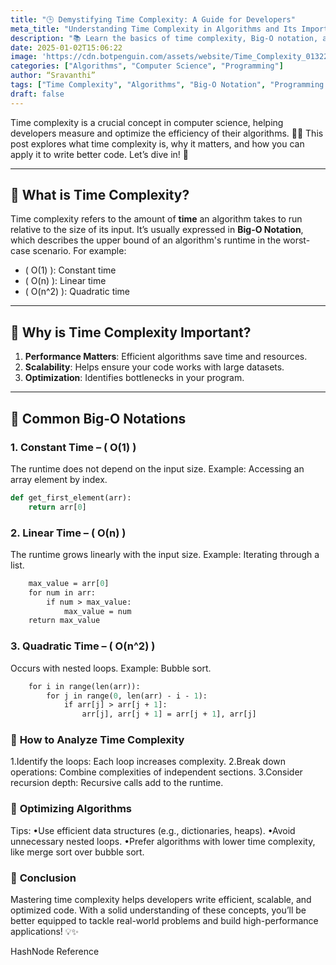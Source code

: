```yaml
---
title: "🕒 Demystifying Time Complexity: A Guide for Developers"
meta_title: "Understanding Time Complexity in Algorithms and Its Importance"
description: "📚 Learn the basics of time complexity, Big-O notation, and how to write efficient algorithms that scale with input size. Optimize your code today! 🚀"
date: 2025-01-02T15:06:22
image: 'https://cdn.botpenguin.com/assets/website/Time_Complexity_013225db4d.webp'
categories: ["Algorithms", "Computer Science", "Programming"]
author: “Sravanthi”
tags: ["Time Complexity", "Algorithms", "Big-O Notation", "Programming Tips"]
draft: false
---
```


Time complexity is a crucial concept in computer science, helping developers measure and optimize the efficiency of their algorithms. 🧠✨ This post explores what time complexity is, why it matters, and how you can apply it to write better code. Let’s dive in! 🌟

---

## 📖 What is Time Complexity?

Time complexity refers to the amount of **time** an algorithm takes to run relative to the size of its input. It’s usually expressed in **Big-O Notation**, which describes the upper bound of an algorithm's runtime in the worst-case scenario. For example:
- \( O(1) \): Constant time
- \( O(n) \): Linear time
- \( O(n^2) \): Quadratic time

---

## 🌟 Why is Time Complexity Important?

1. **Performance Matters**: Efficient algorithms save time and resources.
2. **Scalability**: Helps ensure your code works with large datasets.
3. **Optimization**: Identifies bottlenecks in your program.

---

## 🧠 Common Big-O Notations

### 1. **Constant Time – \( O(1) \)**

The runtime does not depend on the input size. Example: Accessing an array element by index.

```python
def get_first_element(arr):
    return arr[0]
```

### 2. **Linear Time – ( O(n) )**

The runtime grows linearly with the input size. Example: Iterating through a list.

```def find_max(arr):
    max_value = arr[0]
    for num in arr:
        if num > max_value:
            max_value = num
    return max_value
```

### 3. **Quadratic Time – ( O(n^2) )**

Occurs with nested loops. Example: Bubble sort.

```def bubble_sort(arr):
    for i in range(len(arr)):
        for j in range(0, len(arr) - i - 1):
            if arr[j] > arr[j + 1]:
                arr[j], arr[j + 1] = arr[j + 1], arr[j]
```

### 🔧 **How to Analyze Time Complexity**
1.Identify the loops: Each loop increases complexity.
2.Break down operations: Combine complexities of independent sections.
3.Consider recursion depth: Recursive calls add to the runtime.

### 🚀 **Optimizing Algorithms**

Tips:
•Use efficient data structures (e.g., dictionaries, heaps).
•Avoid unnecessary nested loops.
•Prefer algorithms with lower time complexity, like merge sort over bubble sort.

### 🏁 **Conclusion**

Mastering time complexity helps developers write efficient, scalable, and optimized code. With a solid understanding of these concepts, you’ll be better equipped to tackle real-world problems and build high-performance applications! 💡✨

HashNode Reference
